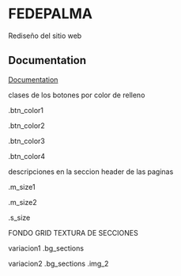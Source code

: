 
# FEDEPALMA

Rediseño del sitio web



## Documentation

[Documentation](https://linktodocumentation)

clases de los botones por color de relleno

.btn_color1

.btn_color2

.btn_color3

.btn_color4


descripciones en la seccion header de las paginas 

.m_size1

.m_size2

.s_size


FONDO GRID TEXTURA DE SECCIONES

variacion1
.bg_sections 

variacion2
.bg_sections .img_2